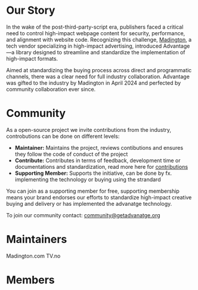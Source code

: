 # Our Story

In the wake of the post-third-party-script era, publishers faced a critical need to control high-impact webpage content for security, performance, and alignment with website code. Recognizing this challenge, [Madington](https://www.madington.com), a tech vendor specializing in high-impact advertising, introduced Advantage—a library designed to streamline and standardize the implementation of high-impact formats.

Aimed at standardizing the buying process across direct and programmatic channels, there was a clear need for full industry collaboration. Advantage was gifted to the industry by Madington in April 2024 and perfected by community collaboration ever since.
 
# Community 
As a open-source project we invite contributions from the industry, controbutions can be done on different levels: 

- **Maintainer:** Maintains the project, reviews contibutions and ensures they follow the code of conduct of the project 
- **Contribute:** Contributes in terms of feedback, development time or documentations and standardization, read more here for [contributions](https://madington.github.io/advantage/about/contributions.html) 
- **Supporting Member:** Supports the initiative, can be done by fx. implementing the technology or buying using the strandard 

You can join as a supporting member for free, supporting membership means your brand endorses our efforts to standardize high-impact creative buying and delivery or has implemented the advanatge technology. 

To join our community contact: community@getadvanatge.org 

# Maintainers 
Madington.com 
TV.no 

# Members 

